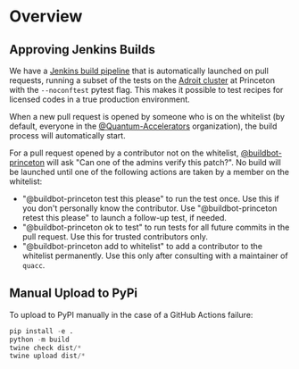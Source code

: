 # Overview

## Approving Jenkins Builds

We have a [Jenkins build pipeline](https://jenkins.princeton.edu/job/rosen_group/) that is automatically launched on pull requests, running a subset of the tests on the [Adroit cluster](https://researchcomputing.princeton.edu/systems/adroit) at Princeton with the `--noconftest` pytest flag. This makes it possible to test recipes for licensed codes in a true production environment.

When a new pull request is opened by someone who is on the whitelist (by default, everyone in the [@Quantum-Accelerators](https://github.com/Quantum-Accelerators) organization), the build process will automatically start.

For a pull request opened by a contributor not on the whitelist, [@buildbot-princeton](https://github.com/buildbot-princeton) will ask "Can one of the admins verify this patch?". No build will be launched until one of the following actions are taken by a member on the whitelist:

- "@buildbot-princeton test this please" to run the test once. Use this if you don't personally know the contributor. Use "@buildbot-princeton retest this please" to launch a follow-up test, if needed.
- "@buildbot-princeton ok to test" to run tests for all future commits in the pull request. Use this for trusted contributors only.
- "@buildbot-princeton add to whitelist" to add a contributor to the whitelist permanently. Use this only after consulting with a maintainer of `quacc`.

## Manual Upload to PyPi

To upload to PyPI manually in the case of a GitHub Actions failure:

```python
pip install -e .
python -m build
twine check dist/*
twine upload dist/*
```
